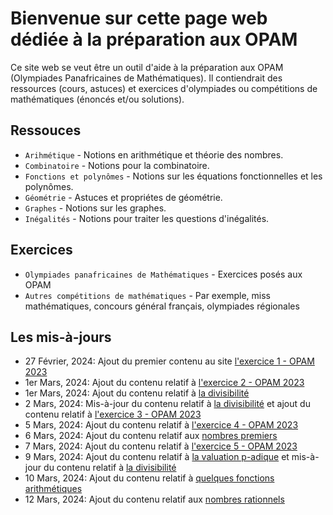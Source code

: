 # Bienvenue sur cette page web dédiée à la préparation aux OPAM

Ce site web se veut être un outil d'aide à la préparation aux OPAM (Olympiades Panafricaines de Mathématiques).
Il contiendrait des ressources (cours, astuces) et exercices d'olympiades ou compétitions de mathématiques (énoncés et/ou solutions).

## Ressouces

* `Arihmétique` - Notions en arithmétique et théorie des nombres.
* `Combinatoire` - Notions pour la combinatoire.
* `Fonctions et polynômes` - Notions sur les équations fonctionnelles et les polynômes.
* `Géométrie` - Astuces et propriétes de géométrie.
* `Graphes` - Notions sur les graphes.
* `Inégalités` - Notions pour traiter les questions d'inégalités.

## Exercices

* `Olympiades panafricaines de Mathématiques` - Exercices posés aux OPAM
* `Autres compétitions de mathématiques` - Par exemple, miss mathématiques, concours général français, olympiades régionales

## Les mis-à-jours

* 27 Février, 2024: Ajout du premier contenu au site [l'exercice 1 - OPAM 2023](https://patrice-n.github.io/opam/opam/opam-2023/exercise-1)
* 1er Mars, 2024: Ajout du contenu relatif à [l'exercice 2 - OPAM 2023](https://patrice-n.github.io/opam/opam/opam-2023/exercise-2)
* 1er Mars, 2024: Ajout du contenu relatif à [la divisibilité](https://patrice-n.github.io/opam/course/nt/first-concepts/divisibility)
* 2 Mars, 2024: Mis-à-jour du contenu relatif à [la divisibilité](https://patrice-n.github.io/opam/course/nt/first-concepts/divisibility) et ajout du contenu relatif à [l'exercice 3 - OPAM 2023](https://patrice-n.github.io/opam/opam/opam-2023/exercise-3)
* 5 Mars, 2024: Ajout du contenu relatif à [l'exercice 4 - OPAM 2023](https://patrice-n.github.io/opam/opam/opam-2023/exercise-4)
* 6 Mars, 2024: Ajout du contenu relatif aux [nombres premiers](https://patrice-n.github.io/opam/course/nt/first-concepts/prime-numbers)
* 7 Mars, 2024: Ajout du contenu relatif à [l'exercice 5 - OPAM 2023](https://patrice-n.github.io/opam/opam/opam-2023/exercise-5)
* 9 Mars, 2024: Ajout du contenu relatif à [la valuation p-adique](https://patrice-n.github.io/opam/course/nt/first-concepts/p-adic-valuation) et mis-à-jour du contenu relatif à [la divisibilité](https://patrice-n.github.io/opam/course/nt/first-concepts/divisibility)
* 10 Mars, 2024: Ajout du contenu relatif à [quelques fonctions arithmétiques](https://patrice-n.github.io/opam/course/nt/first-concepts/some-arithm-functions)
* 12 Mars, 2024: Ajout du contenu relatif aux [nombres rationnels](https://patrice-n.github.io/opam/course/nt/first-concepts/rationnals-numbers)
